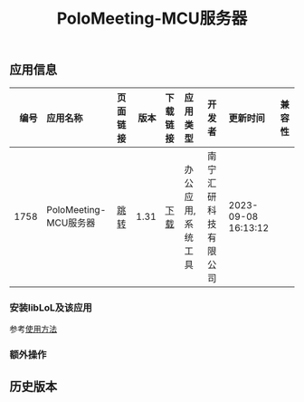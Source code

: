 ﻿---
id: 1758
title: PoloMeeting-MCU服务器
toc: true
weight: 1758
---

## 应用信息 
|   编号 | 应用名称               | 页面链接                                        |   版本 | 下载链接                                                            | 应用类型      | 开发者        | 更新时间                | 兼容性   |
|-----:|:-------------------|:--------------------------------------------|-----:|:----------------------------------------------------------------|:----------|:-----------|:--------------------|:------|
| 1758 | PoloMeeting-MCU服务器 | [跳转](http://app.loongapps.cn/#/detail/1758) | 1.31 | [下载](http://113.24.212.22:8090/upload/file/mcu-loongarch64.deb) | 办公应用,系统工具 | 南宁汇研科技有限公司 | 2023-09-08 16:13:12 |       |
### 安装libLoL及该应用 
参考[使用方法](/docs/usage) 
### 额外操作 


## 历史版本 
 